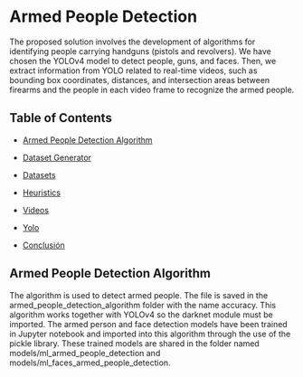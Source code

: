 # Armed People Detection
The proposed solution involves the development of algorithms for identifying people carrying handguns (pistols and revolvers). We have chosen the YOLOv4 model to detect people, guns,
and faces. Then, we extract information from YOLO related to real-time videos, such as bounding box coordinates, distances, and intersection areas between firearms and the people in each video frame to recognize the armed people.
## Table of Contents

* [Armed People Detection Algorithm](#/armed_people_detection_algorithm)

* [Dataset Generator](#Generator-Description)

* [Datasets](#Dataset)

* [Heuristics](#Heuristc-description)

* [Videos](#Videos)

* [Yolo](#Yolo)

* [Conclusión](#conclusión)

## Armed People Detection Algorithm
The algorithm is used to detect armed people. The file is saved in the armed_people_detection_algorithm folder with the name accuracy. This algorithm works together with YOLOv4 so the darknet module must be imported. The armed person and face detection models have been trained in Jupyter notebook and imported into this algorithm through the use of the pickle library. These trained models are shared in the folder named models/ml_armed_people_detection and models/ml_faces_armed_people_detection.
